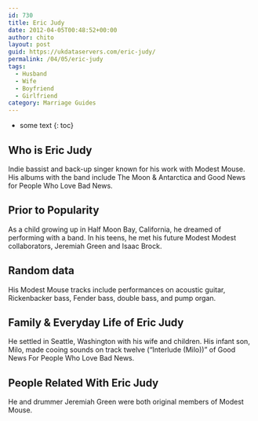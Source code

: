 ```yaml
---
id: 730
title: Eric Judy
date: 2012-04-05T00:48:52+00:00
author: chito
layout: post
guid: https://ukdataservers.com/eric-judy/
permalink: /04/05/eric-judy
tags:
  - Husband
  - Wife
  - Boyfriend
  - Girlfriend
category: Marriage Guides
---
```


* some text
{: toc}


## Who is  Eric Judy
                  
                  
                  
Indie bassist and back-up singer known for his work with Modest Mouse. His albums with the band include The Moon & Antarctica and Good News for People Who Love Bad News.
                  
                
                
                
## Prior to Popularity 
                  
                  
                  
As a child growing up in Half Moon Bay, California, he dreamed of performing with a band. In his teens, he met his future Modest Modest collaborators, Jeremiah Green and Isaac Brock.
                  
                
                
                
## Random data 
                  
                  
                  
His Modest Mouse tracks include performances on acoustic guitar, Rickenbacker bass, Fender bass, double bass, and pump organ.
                  
                
                
                
## Family & Everyday Life of Eric Judy
                  
                  
                  
He settled in Seattle, Washington with his wife and children. His infant son, Milo, made cooing sounds on track twelve (&#8220;Interlude (Milo))&#8221; of Good News For People Who Love Bad News.
                  
                
                
                
## People Related With  Eric Judy
                  
                  
                  
He and drummer Jeremiah Green were both original members of Modest Mouse.
                  
                
              
            
          
          
          
    
    
  
